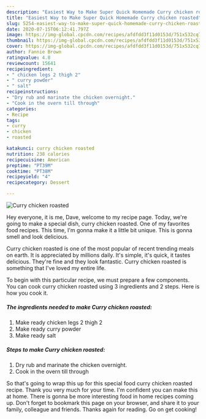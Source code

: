 ```yaml
---
description: "Easiest Way to Make Super Quick Homemade Curry chicken roasted"
title: "Easiest Way to Make Super Quick Homemade Curry chicken roasted"
slug: 5254-easiest-way-to-make-super-quick-homemade-curry-chicken-roasted
date: 2020-07-15T06:12:41.797Z
image: https://img-global.cpcdn.com/recipes/afdfdd3f11d0153d/751x532cq70/curry-chicken-roasted-recipe-main-photo.jpg
thumbnail: https://img-global.cpcdn.com/recipes/afdfdd3f11d0153d/751x532cq70/curry-chicken-roasted-recipe-main-photo.jpg
cover: https://img-global.cpcdn.com/recipes/afdfdd3f11d0153d/751x532cq70/curry-chicken-roasted-recipe-main-photo.jpg
author: Fannie Brown
ratingvalue: 4.8
reviewcount: 15641
recipeingredient:
- " chicken legs 2 thigh 2"
- " curry powder"
- " salt"
recipeinstructions:
- "Dry rub and marinate the chicken overnight."
- "Cook in the overn till through"
categories:
- Recipe
tags:
- curry
- chicken
- roasted

katakunci: curry chicken roasted 
nutrition: 238 calories
recipecuisine: American
preptime: "PT39M"
cooktime: "PT38M"
recipeyield: "4"
recipecategory: Dessert

---
```



![Curry chicken roasted](https://img-global.cpcdn.com/recipes/afdfdd3f11d0153d/751x532cq70/curry-chicken-roasted-recipe-main-photo.jpg)

Hey everyone, it is me, Dave, welcome to my recipe page. Today, we're going to make a special dish, curry chicken roasted. One of my favorites food recipes. This time, I'm gonna make it a little bit unique. This is gonna smell and look delicious.

Curry chicken roasted is one of the most popular of recent trending meals on earth. It is appreciated by millions daily. It's simple, it's quick, it tastes delicious. They're fine and they look fantastic. Curry chicken roasted is something that I've loved my entire life.




To begin with this particular recipe, we must prepare a few components. You can cook curry chicken roasted using 3 ingredients and 2 steps. Here is how you cook it.

<!--inarticleads1-->

##### The ingredients needed to make Curry chicken roasted:

1. Make ready  chicken legs 2 thigh 2
1. Make ready  curry powder
1. Make ready  salt




<!--inarticleads2-->

##### Steps to make Curry chicken roasted:

1. Dry rub and marinate the chicken overnight.
1. Cook in the overn till through




So that's going to wrap this up for this special food curry chicken roasted recipe. Thank you very much for your time. I'm confident you can make this at home. There is gonna be more interesting food in home recipes coming up. Don't forget to bookmark this page on your browser, and share it to your family, colleague and friends. Thanks again for reading. Go on get cooking!
